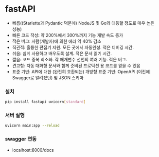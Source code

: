 # fastAPI
- 빠름((Starlette과 Pydantic 덕분에) NodeJS 및 Go와 대등할 정도로 매우 높은 성능)
- 빠른 코드 작성: 약 200%에서 300%까지 기능 개발 속도 증가
- 적은 버그: 사람(개발자)에 의한 에러 약 40% 감소
- 직관적: 훌륭한 편집기 지원. 모든 곳에서 자동완성. 적은 디버깅 시간.
- 쉬움: 쉽게 사용하고 배우도록 설계. 적은 문서 읽기 시간.
- 짧음: 코드 중복 최소화. 각 매개변수 선언의 여러 기능. 적은 버그.
- 견고함: 자동 대화형 문서와 함께 준비된 프로덕션 용 코드를 얻을 수 있음
- 표준 기반: API에 대한 (완전히 호환되는) 개방형 표준 기반: OpenAPI (이전에 Swagger로 알려졌던) 및 JSON 스키마

### 설치
```bash
pip install fastapi uvicorn[standard]
```

### 서버 실행
```bash
uvicorn main:app --reload
```

### swagger 연동
- localhost:8000/docs